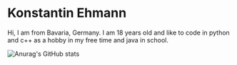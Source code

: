 

# Konstantin Ehmann


Hi, I am from Bavaria, Germany. I am 18 years old and like to code in python and c++ as a hobby in my free time and java in school.


![Anurag's GitHub stats](https://github-readme-stats.vercel.app/api?username=Olikonsti&show_icons=true&theme=dark)
